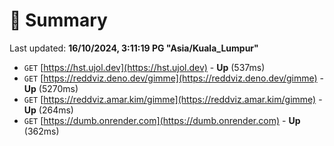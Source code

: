 # 📖 Summary
Last updated: **16/10/2024, 3:11:19 PG "Asia/Kuala_Lumpur"**

- `GET` [https://hst.ujol.dev](https://hst.ujol.dev) - **Up** (537ms)
- `GET` [https://reddviz.deno.dev/gimme](https://reddviz.deno.dev/gimme) - **Up** (5270ms)
- `GET` [https://reddviz.amar.kim/gimme](https://reddviz.amar.kim/gimme) - **Up** (264ms)
- `GET` [https://dumb.onrender.com](https://dumb.onrender.com) - **Up** (362ms)
